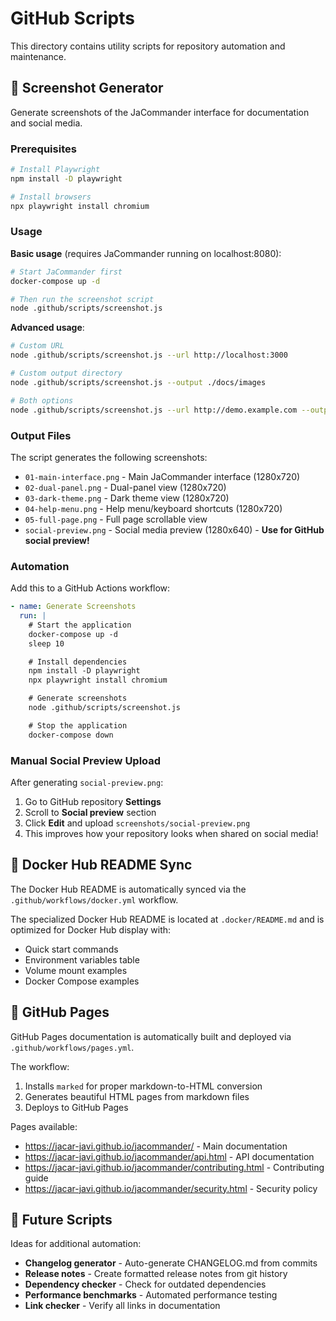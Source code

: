 # GitHub Scripts

This directory contains utility scripts for repository automation and maintenance.

## 📸 Screenshot Generator

Generate screenshots of the JaCommander interface for documentation and social media.

### Prerequisites

```bash
# Install Playwright
npm install -D playwright

# Install browsers
npx playwright install chromium
```

### Usage

**Basic usage** (requires JaCommander running on localhost:8080):
```bash
# Start JaCommander first
docker-compose up -d

# Then run the screenshot script
node .github/scripts/screenshot.js
```

**Advanced usage**:
```bash
# Custom URL
node .github/scripts/screenshot.js --url http://localhost:3000

# Custom output directory
node .github/scripts/screenshot.js --output ./docs/images

# Both options
node .github/scripts/screenshot.js --url http://demo.example.com --output ./marketing
```

### Output Files

The script generates the following screenshots:

- `01-main-interface.png` - Main JaCommander interface (1280x720)
- `02-dual-panel.png` - Dual-panel view (1280x720)
- `03-dark-theme.png` - Dark theme view (1280x720)
- `04-help-menu.png` - Help menu/keyboard shortcuts (1280x720)
- `05-full-page.png` - Full page scrollable view
- `social-preview.png` - Social media preview (1280x640) - **Use for GitHub social preview!**

### Automation

Add this to a GitHub Actions workflow:

```yaml
- name: Generate Screenshots
  run: |
    # Start the application
    docker-compose up -d
    sleep 10

    # Install dependencies
    npm install -D playwright
    npx playwright install chromium

    # Generate screenshots
    node .github/scripts/screenshot.js

    # Stop the application
    docker-compose down
```

### Manual Social Preview Upload

After generating `social-preview.png`:

1. Go to GitHub repository **Settings**
2. Scroll to **Social preview** section
3. Click **Edit** and upload `screenshots/social-preview.png`
4. This improves how your repository looks when shared on social media!

## 🐳 Docker Hub README Sync

The Docker Hub README is automatically synced via the `.github/workflows/docker.yml` workflow.

The specialized Docker Hub README is located at `.docker/README.md` and is optimized for Docker Hub display with:
- Quick start commands
- Environment variables table
- Volume mount examples
- Docker Compose examples

## 📄 GitHub Pages

GitHub Pages documentation is automatically built and deployed via `.github/workflows/pages.yml`.

The workflow:
1. Installs `marked` for proper markdown-to-HTML conversion
2. Generates beautiful HTML pages from markdown files
3. Deploys to GitHub Pages

Pages available:
- https://jacar-javi.github.io/jacommander/ - Main documentation
- https://jacar-javi.github.io/jacommander/api.html - API documentation
- https://jacar-javi.github.io/jacommander/contributing.html - Contributing guide
- https://jacar-javi.github.io/jacommander/security.html - Security policy

## 🔧 Future Scripts

Ideas for additional automation:

- **Changelog generator** - Auto-generate CHANGELOG.md from commits
- **Release notes** - Create formatted release notes from git history
- **Dependency checker** - Check for outdated dependencies
- **Performance benchmarks** - Automated performance testing
- **Link checker** - Verify all links in documentation
